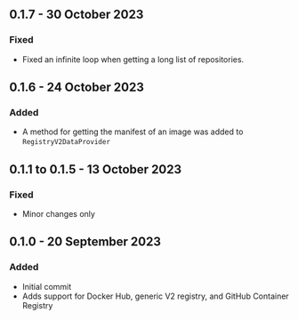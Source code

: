 ## 0.1.7 - 30 October 2023
### Fixed
* Fixed an infinite loop when getting a long list of repositories.

## 0.1.6 - 24 October 2023
### Added
* A method for getting the manifest of an image was added to `RegistryV2DataProvider`

## 0.1.1 to 0.1.5 - 13 October 2023
### Fixed
* Minor changes only

## 0.1.0 - 20 September 2023
### Added
* Initial commit
* Adds support for Docker Hub, generic V2 registry, and GitHub Container Registry
